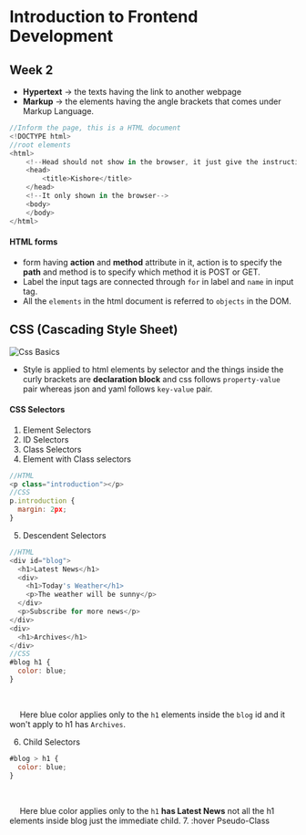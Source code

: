 # Introduction to Frontend Development
## Week 2
* **Hypertext** -> the texts having the link to another webpage
* **Markup** -> the elements having the angle brackets that comes under Markup Language.
```javascript
//Inform the page, this is a HTML document
<!DOCTYPE html>
//root elements
<html>
    <!--Head should not show in the browser, it just give the instructions and meta data, Meta data is nothing but give the description of the page such as which language should use,etc..-->
    <head>
        <title>Kishore</title>
    </head>
    <!--It only shown in the browser-->
    <body>
    </body>
</html>
```
#### HTML forms
* form having **action** and **method** attribute in it, action is to specify the **path** and method is to specify which method it is POST or GET.
* Label the input tags are connected through `for` in label and `name` in input tag.
* All the `elements` in the html document is referred to `objects` in the DOM.

## CSS (Cascading Style Sheet)
![Css Basics](https://github.com/rkishore1207/Meta-Frontend-Developer/assets/146698138/231fbb78-2c6a-44ad-8101-131a47ceaaf7)

* Style is applied to html elements by selector and the things inside the curly brackets are **declaration block** and css follows `property-value` pair whereas json and yaml follows `key-value` pair.

#### CSS Selectors
1. Element Selectors
2. ID Selectors
3. Class Selectors
4. Element with Class selectors
```Javascript
//HTML
<p class="introduction"></p>
//CSS
p.introduction { 
  margin: 2px;
}
```
5. Descendent Selectors
```javascript
//HTML
<div id="blog">
  <h1>Latest News</h1>
  <div>
    <h1>Today's Weather</h1>
    <p>The weather will be sunny</p>
  </div>
  <p>Subscribe for more news</p>
</div>
<div>
  <h1>Archives</h1>
</div>
//CSS
#blog h1 {
  color: blue;
}
``` 
<br>

&emsp; Here blue color applies only to the `h1` elements inside the `blog` id and it won't apply to h1 has `Archives`.

6. Child Selectors
```javascript
#blog > h1 {
  color: blue;
}
```
<br>

&emsp; Here blue color applies only to the `h1` **has Latest News** not all the h1 elements inside blog just the immediate child.
7. :hover Pseudo-Class